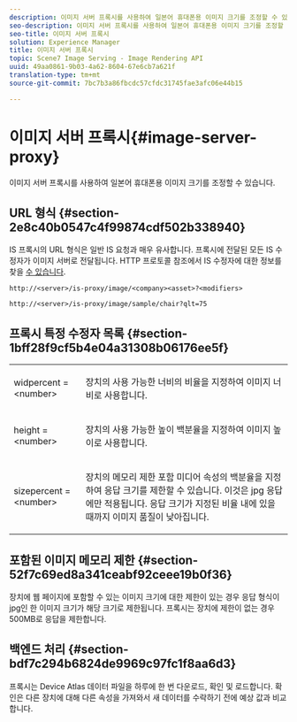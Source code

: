 ```yaml
---
description: 이미지 서버 프록시를 사용하여 일본어 휴대폰용 이미지 크기를 조정할 수 있습니다.
seo-description: 이미지 서버 프록시를 사용하여 일본어 휴대폰용 이미지 크기를 조정할 수 있습니다.
seo-title: 이미지 서버 프록시
solution: Experience Manager
title: 이미지 서버 프록시
topic: Scene7 Image Serving - Image Rendering API
uuid: 49aa0861-9b03-4a62-8604-67e6cb7a621f
translation-type: tm+mt
source-git-commit: 7bc7b3a86fbcdc57cfdc31745fae3afc06e44b15

---
```



# 이미지 서버 프록시{#image-server-proxy}

이미지 서버 프록시를 사용하여 일본어 휴대폰용 이미지 크기를 조정할 수 있습니다.

## URL 형식 {#section-2e8c40b0547c4f99874cdf502b338940}

IS 프록시의 URL 형식은 일반 IS 요청과 매우 유사합니다. 프록시에 전달된 모든 IS 수정자가 이미지 서버로 전달됩니다. HTTP 프로토콜 참조에서 IS 수정자에 대한 정보를 찾을 [수 있습니다](../../is-api/http-ref/image-serving-api-ref/c-http-protocol-reference/c-introduction/c-introduction.md#concept-dbbd5241bc6248ad9b9d7f6c635c311e).

`http://<server>/is-proxy/image/<company><asset>?<modifiers>`

`http://<server>/is-proxy/image/sample/chair?qlt=75`

## 프록시 특정 수정자 목록 {#section-1bff28f9cf5b4e04a31308b06176ee5f}

<table id="simpletable_40C1DFB183B54A79BCF65D51ED480CE0"> 
 <tr class="strow"> 
  <td class="stentry"> <p><span class="codeph"> widpercent = &lt;number&gt;</span> </p></td> 
  <td class="stentry"> <p>장치의 사용 가능한 너비의 비율을 지정하여 이미지 너비로 사용합니다. </p></td> 
 </tr> 
 <tr class="strow"> 
  <td class="stentry"> <p><span class="codeph"> height = &lt;number&gt;</span> </p></td> 
  <td class="stentry"> <p>장치의 사용 가능한 높이 백분율을 지정하여 이미지 높이로 사용합니다. </p></td> 
 </tr> 
 <tr class="strow"> 
  <td class="stentry"> <p><span class="codeph"> sizepercent = &lt;number&gt;</span> </p></td> 
  <td class="stentry"> <p>장치의 메모리 제한 포함 미디어 속성의 백분율을 지정하여 응답 크기를 제한할 수 있습니다. 이것은 jpg 응답에만 적용됩니다. 응답 크기가 지정된 비율 내에 있을 때까지 이미지 품질이 낮아집니다. </p></td> 
 </tr> 
</table>

## 포함된 이미지 메모리 제한 {#section-52f7c69ed8a341ceabf92ceee19b0f36}

장치에 웹 페이지에 포함할 수 있는 이미지 크기에 대한 제한이 있는 경우 응답 형식이 jpg인 한 이미지 크기가 해당 크기로 제한됩니다. 프록시는 장치에 제한이 없는 경우 500MB로 응답을 제한합니다.

## 백엔드 처리 {#section-bdf7c294b6824de9969c97fc1f8aa6d3}

프록시는 Device Atlas 데이터 파일을 하루에 한 번 다운로드, 확인 및 로드합니다. 확인은 다른 장치에 대해 다른 속성을 가져와서 새 데이터를 수락하기 전에 예상 값과 비교합니다.
